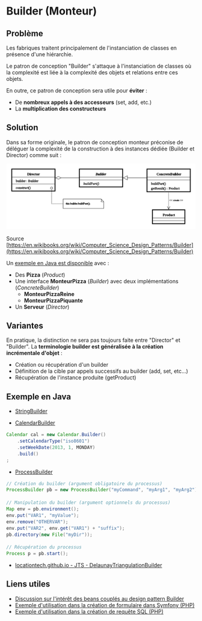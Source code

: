 # Builder (Monteur)

## Problème

Les fabriques traitent principalement de l'instanciation de classes en présence d'une hiérarchie.

Le patron de conception "Builder" s'attaque à l'instanciation de classes où la complexité est liée à la complexité des objets et relations entre ces objets.

En outre, ce patron de conception sera utile pour **éviter** :

* De **nombreux appels à des accesseurs** (set, add, etc.)
* La **multiplication des constructeurs**

## Solution

Dans sa forme originale, le patron de conception monteur préconise de déléguer la complexité de la construction à des instances dédiée (Builder et Director) comme suit :

![UML Builder](uml/UML_DP_Builder.png)

Source [https://en.wikibooks.org/wiki/Computer_Science_Design_Patterns/Builder](https://en.wikibooks.org/wiki/Computer_Science_Design_Patterns/Builder)

Un [exemple en Java est disponible](https://fr.wikipedia.org/wiki/Monteur_%28patron_de_conception%29#Java) avec :

* Des **Pizza** (*Product*) 
* Une interface **MonteurPizza** (*Builder*) avec deux implémentations (*ConcreteBuilder*)
  * **MonteurPizzaReine**
  * **MonteurPizzaPiquante**
* Un **Serveur** (*Director*)

## Variantes

En pratique, la distinction ne sera pas toujours faite entre "Director" et "Builder". La **terminologie builder est généralisée à la création incrémentale d'objet** :

* Création ou récupération d'un builder
* Définition de la cible par appels successifs au builder (add, set, etc...)
* Récupération de l'instance produite (getProduct)

## Exemple en Java

* [StringBuilder](https://docs.oracle.com/javase/8/docs/api/java/lang/StringBuilder.html)

* [CalendarBuilder](https://docs.oracle.com/javase/8/docs/api/java/util/Calendar.Builder.html)

```java
Calendar cal = new Calendar.Builder()
    .setCalendarType("iso8601")
    .setWeekDate(2013, 1, MONDAY)
    .build()
;
```

* [ProcessBuilder](https://docs.oracle.com/javase/8/docs/api/java/lang/ProcessBuilder.html)

```java
// Création du builder (argument obligatoire du processus)
ProcessBuilder pb = new ProcessBuilder("myCommand", "myArg1", "myArg2");

// Manipulation du builder (argument optionnels du processus)
Map env = pb.environment();
env.put("VAR1", "myValue");
env.remove("OTHERVAR");
env.put("VAR2", env.get("VAR1") + "suffix");
pb.directory(new File("myDir"));

// Récupération du processus
Process p = pb.start();
```

* [locationtech.github.io - JTS - DelaunayTriangulationBuilder](https://locationtech.github.io/jts/javadoc/org/locationtech/jts/triangulate/DelaunayTriangulationBuilder.html)


## Liens utiles

* [Discussion sur l'intérêt des beans couplés au design pattern Builder](https://kodelog.wordpress.com/tag/telescopic-constructor-pattern/)
* [Exemple d'utilisation dans la création de formulaire dans Symfony (PHP)](http://symfony.com/doc/current/book/forms.html#building-the-form)
* [Exemple d'utilisation dans la création de requête SQL (PHP)](http://doctrine-orm.readthedocs.org/projects/doctrine-orm/en/latest/reference/query-builder.html#high-level-api-methods)
